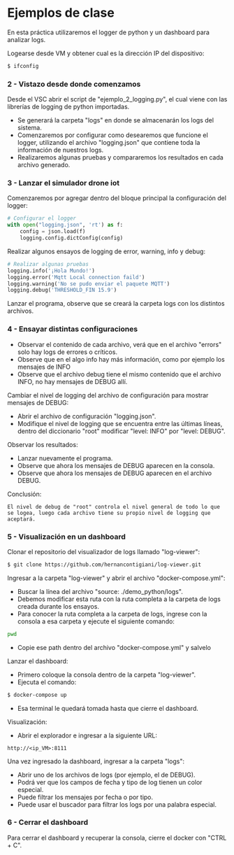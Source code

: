 # Ejemplos de clase

En esta práctica utilizaremos el logger de python y un dashboard para analizar logs.

Logearse desde VM y obtener cual es la dirección IP del dispositivo:
```sh
$ ifconfig
```

### 2 - Vistazo desde donde comenzamos
Desde el VSC abrir el script de "ejemplo_2_logging.py", el cual viene con las librerías de logging de python importadas.
- Se generará la carpeta "logs" en donde se almacenarán los logs del sistema.
- Comenzaremos por configurar como desearemos que funcione el logger, utilizando el archivo "logging.json" que contiene toda la información de nuestros logs.
- Realizaremos algunas pruebas y compararemos los resultados en cada archivo generado.

### 3 - Lanzar el simulador drone iot
Comenzaremos por agregar dentro del bloque principal la configuración del logger:
```python
# Configurar el logger
with open("logging.json", 'rt') as f:
    config = json.load(f)
    logging.config.dictConfig(config)
```

Realizar algunos ensayos de logging de error, warning, info y debug:
```python
# Realizar algunas pruebas
logging.info('¡Hola Mundo!')
logging.error('Mqtt Local connection faild')
logging.warning('No se pudo enviar el paquete MQTT')
logging.debug('THRESHOLD_FIN 15.9')
```

Lanzar el programa, observe que se creará la carpeta logs con los distintos archivos.

### 4 - Ensayar distintas configuraciones
- Observar el contenido de cada archivo, verá que en el archivo "errors" solo hay logs de errores o críticos.
- Observe que en el algo info hay más información, como por ejemplo los mensajes de INFO
- Observe que el archivo debug tiene el mismo contenido que el archivo INFO, no hay mensajes de DEBUG allí.

Cambiar el nivel de logging del archivo de configuración para mostrar mensajes de DEBUG:
- Abrir el archivo de configuración "logging.json".
- Modifique el nivel de logging que se encuentra entre las últimas líneas, dentro del diccionario "root" modificar "level: INFO" por "level: DEBUG".

Observar los resultados:
- Lanzar nuevamente el programa.
- Observe que ahora los mensajes de DEBUG aparecen en la consola.
- Observe que ahora los mensajes de DEBUG aparecen en el archivo DEBUG.

Conclusión:
```
El nivel de debug de "root" controla el nivel general de todo lo que se logea, luego cada archivo tiene su propio nivel de logging que aceptará.
```

### 5 - Visualización en un dashboard
Clonar el repositorio del visualizador de logs llamado "log-viewer":
```sh
$ git clone https://github.com/hernancontigiani/log-viewer.git
```

Ingresar a la carpeta "log-viewer" y abrir el archivo "docker-compose.yml":
- Buscar la línea del archivo "source: ./demo_python/logs".
- Debemos modificar esta ruta con la ruta completa a la carpeta de logs creada durante los ensayos.
- Para conocer la ruta completa a la carpeta de logs, ingrese con la consola a esa carpeta y ejecute el siguiente comando:
```sh
pwd
```
- Copie ese path dentro del archivo "docker-compose.yml" y salvelo

Lanzar el dashboard:
- Primero coloque la consola dentro de la carpeta "log-viewer".
- Ejecuta el comando:
```sh
$ docker-compose up
```
- Esa terminal le quedará tomada hasta que cierre el dashboard.

Visualización:
- Abrir el explorador e ingresar a la siguiente URL:
```
http://<ip_VM>:8111
```

Una vez ingresado la dashboard, ingresar a la carpeta "logs":
- Abrir uno de los archivos de logs (por ejemplo, el de DEBUG).
- Podrá ver que los campos de fecha y tipo de log tienen un color especial.
- Puede filtrar los mensajes por fecha o por tipo.
- Puede usar el buscador para filtrar los logs por una palabra especial.

### 6 - Cerrar el dashboard
Para cerrar el dashboard y recuperar la consola, cierre el docker con "CTRL + C".